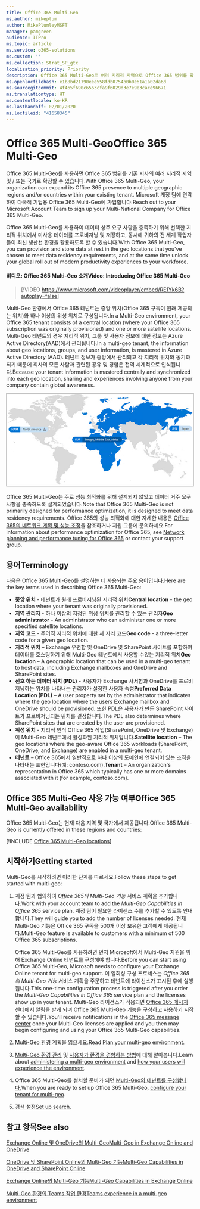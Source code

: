 ```yaml
---
title: Office 365 Multi-Geo
ms.author: mikeplum
author: MikePlumleyMSFT
manager: pamgreen
audience: ITPro
ms.topic: article
ms.service: o365-solutions
ms.custom: ''
ms.collection: Strat_SP_gtc
localization_priority: Priority
description: Office 365 Multi-Geo로 여러 지리적 지역으로 Office 365 범위를 확장합니다.
ms.openlocfilehash: e1b8bd21790eee558fdb0754b0b0e61a1a02da6d
ms.sourcegitcommit: 4f465f690c6563cfa9f6029d3e7e9e3cace96671
ms.translationtype: HT
ms.contentlocale: ko-KR
ms.lasthandoff: 02/01/2020
ms.locfileid: "41658345"
---
```

# <a name="office-365-multi-geo"></a><span data-ttu-id="0cbab-103">Office 365 Multi-Geo</span><span class="sxs-lookup"><span data-stu-id="0cbab-103">Office 365 Multi-Geo</span></span>

<span data-ttu-id="0cbab-104">Office 365 Multi-Geo를 사용하면 Office 365 범위를 기존 지사의 여러 지리적 지역 및 / 또는 국가로 확장할 수 있습니다.</span><span class="sxs-lookup"><span data-stu-id="0cbab-104">With Office 365 Multi-Geo, your organization can expand its Office 365 presence to multiple geographic regions and/or countries within your existing tenant.</span></span> <span data-ttu-id="0cbab-105">Microsoft 계정 팀에 연락하여 다국적 기업용 Office 365 Multi-Geo에 가입합니다.</span><span class="sxs-lookup"><span data-stu-id="0cbab-105">Reach out to your Microsoft Account Team to sign up your Multi-National Company for Office 365 Multi-Geo.</span></span>
  
<span data-ttu-id="0cbab-106">Office 365 Multi-Geo를 사용하여 데이터 상주 요구 사항을 충족하기 위해 선택한 지리적 위치에서 미사용 데이터를 프로비저닝 및 저장하고, 동시에 귀하의 전 세계 작업자들이 최신 생산선 환경을 활용하도록 할 수 있습니다.</span><span class="sxs-lookup"><span data-stu-id="0cbab-106">With Office 365 Multi-Geo, you can provision and store data at rest in the geo locations that you've chosen to meet data residency requirements, and at the same time unlock your global roll out of modern productivity experiences to your workforce.</span></span>

#### <a name="video-introducing-office-365-multi-geo"></a><span data-ttu-id="0cbab-107">비디오: Office 365 Multi-Geo 소개</span><span class="sxs-lookup"><span data-stu-id="0cbab-107">Video: Introducing Office 365 Multi-Geo</span></span>

> [!VIDEO https://www.microsoft.com/videoplayer/embed/RE1Yk6B?autoplay=false]

<span data-ttu-id="0cbab-108">Multi-Geo 환경에서 Office 365 테넌트는 중앙 위치(Office 365 구독이 원래 제공되는 위치)와 하나 이상의 위성 위치로 구성됩니다.</span><span class="sxs-lookup"><span data-stu-id="0cbab-108">In a Multi-Geo environment, your Office 365 tenant consists of a central location (where your Office 365 subscription was originally provisioned) and one or more satellite locations.</span></span> <span data-ttu-id="0cbab-109">Multi-Geo 테넌트의 경우 지리적 위치, 그룹 및 사용자 정보에 대한 정보는 Azure Active Directory(AAD)에서 관리됩니다.</span><span class="sxs-lookup"><span data-stu-id="0cbab-109">In a multi-geo tenant, the information about geo locations, groups, and user information, is mastered in Azure Active Directory (AAD).</span></span> <span data-ttu-id="0cbab-110">테넌트 정보가 중앙에서 관리되고 각 지리적 위치와 동기화되기 때문에 회사의 모든 사람과 관련된 공유 및 경험은 전역 세계적으로 인식됩니다.</span><span class="sxs-lookup"><span data-stu-id="0cbab-110">Because your tenant information is mastered centrally and synchronized into each geo location, sharing and experiences involving anyone from your company contain global awareness.</span></span>

![SharePoint 관리 센터의 Multi-Geo 지도 스크린샷](media/multi-geo-world-map.png)

<span data-ttu-id="0cbab-112">Office 365 Multi-Geo는 주로 성능 최적화를 위해 설계되지 않았고 데이터 거주 요구 사항을 충족하도록 설계되었습니다.</span><span class="sxs-lookup"><span data-stu-id="0cbab-112">Note that Office 365 Multi-Geo is not primarily designed for performance optimization, it is designed to meet data residency requirements.</span></span> <span data-ttu-id="0cbab-113">Office 365의 성능 최적화에 대한 자세한 내용은 [Office 365의 네트워크 계획 및 성능 조정](https://support.office.com/article/e5f1228c-da3c-4654-bf16-d163daee8848)을 참조하거나 지원 그룹에 문의하세요.</span><span class="sxs-lookup"><span data-stu-id="0cbab-113">For information about performance optimization for Office 365, see [Network planning and performance tuning for Office 365](https://support.office.com/article/e5f1228c-da3c-4654-bf16-d163daee8848) or contact your support group.</span></span>

## <a name="terminology"></a><span data-ttu-id="0cbab-114">용어</span><span class="sxs-lookup"><span data-stu-id="0cbab-114">Terminology</span></span>

<span data-ttu-id="0cbab-115">다음은 Office 365 Multi-Geo를 설명하는 데 사용되는 주요 용어입니다.</span><span class="sxs-lookup"><span data-stu-id="0cbab-115">Here are the key terms used in describing Office 365 Multi-Geo:</span></span>

- <span data-ttu-id="0cbab-116">**중앙 위치** - 테넌트가 원래 프로비저닝된 지리적 위치</span><span class="sxs-lookup"><span data-stu-id="0cbab-116">**Central location** - the geo location where your tenant was originally provisioned.</span></span>
- <span data-ttu-id="0cbab-117">**지역 관리자** - 하나 이상의 지정된 위성 위치를 관리할 수 있는 관리자</span><span class="sxs-lookup"><span data-stu-id="0cbab-117">**Geo administrator** - An administrator who can administer one or more specified satellite locations.</span></span>
- <span data-ttu-id="0cbab-118">**지역 코드** - 주어직 지리적 위치에 대한 세 자리 코드</span><span class="sxs-lookup"><span data-stu-id="0cbab-118">**Geo code** - a three-letter code for a given geo location.</span></span>
- <span data-ttu-id="0cbab-119">**지리적 위치** – Exchange 우편함 및 OneDrive 및 SharePoint 사이트를 포함하여 데이터를 호스팅하기 위해 Multi-Geo 테넌트에서 사용할 수있는 지리적 위치</span><span class="sxs-lookup"><span data-stu-id="0cbab-119">**Geo location** – A geographic location that can be used in a multi-geo tenant to host data, including Exchange mailboxes and OneDrive and SharePoint sites.</span></span>
- <span data-ttu-id="0cbab-120">**선호 하는 데이터 위치 (PDL)** - 사용자가 Exchange 사서함과 OneDrive를 프로비저닝하는 위치를 나타내는 관리자가 설정한 사용자 속성</span><span class="sxs-lookup"><span data-stu-id="0cbab-120">**Preferred Data Location (PDL)** – A user property set by the administrator that indicates where the geo location where the users Exchange mailbox and OneDrive should be provisioned.</span></span> <span data-ttu-id="0cbab-121">또한 PDL은 사용자가 만든 SharePoint 사이트가 프로비저닝되는 위치를 결정합니다.</span><span class="sxs-lookup"><span data-stu-id="0cbab-121">The PDL also determines where SharePoint sites that are created by the user are provisioned.</span></span>
- <span data-ttu-id="0cbab-122">**위성 위치** - 지리적 인식 Office 365 작업(SharePoint, OneDrive 및 Exchange)이 Multi-Geo 테넌트에서 활성화된 지리적 위치입니다.</span><span class="sxs-lookup"><span data-stu-id="0cbab-122">**Satellite location** – The geo locations where the geo-aware Office 365 workloads (SharePoint, OneDrive, and Exchange) are enabled in a multi-geo tenant.</span></span>
- <span data-ttu-id="0cbab-123">**테넌트** – Office 365에서 일반적으로 하나 이상의 도메인에 연결되어 있는 조직을 나타내는 표현입니다(예: contoso.com).</span><span class="sxs-lookup"><span data-stu-id="0cbab-123">**Tenant** – An organization's representation in Office 365 which typically has one or more domains associated with it (for example, contoso.com).</span></span>

## <a name="office-365-multi-geo-availability"></a><span data-ttu-id="0cbab-124">Office 365 Multi-Geo 사용 가능 여부</span><span class="sxs-lookup"><span data-stu-id="0cbab-124">Office 365 Multi-Geo availability</span></span>

<span data-ttu-id="0cbab-125">Office 365 Multi-Geo는 현재 다음 지역 및 국가에서 제공됩니다.</span><span class="sxs-lookup"><span data-stu-id="0cbab-125">Office 365 Multi-Geo is currently offered in these regions and countries:</span></span>

[!INCLUDE [Office 365 Multi-Geo locations](includes/office-365-multi-geo-locations.md)]

## <a name="getting-started"></a><span data-ttu-id="0cbab-126">시작하기</span><span class="sxs-lookup"><span data-stu-id="0cbab-126">Getting started</span></span>

<span data-ttu-id="0cbab-127">Multi-Geo를 시작하려면 이러한 단계를 따르세요.</span><span class="sxs-lookup"><span data-stu-id="0cbab-127">Follow these steps to get started with multi-geo:</span></span>

1. <span data-ttu-id="0cbab-128">계정 팀과 협의하여 _Office 365의 Multi-Geo 기능_ 서비스 계획을 추가합니다.</span><span class="sxs-lookup"><span data-stu-id="0cbab-128">Work with your account team to add the _Multi-Geo Capabilities in Office 365_ service plan.</span></span> <span data-ttu-id="0cbab-129">계정 팀이 필요한 라이센스 수를 추가할 수 있도록 안내합니다.</span><span class="sxs-lookup"><span data-stu-id="0cbab-129">They will guide you to add the number of licenses needed.</span></span> <span data-ttu-id="0cbab-130">현재 Multi-Geo 기능은 Office 365 구독을 500개 이상 보유한 고객에게 제공됩니다.</span><span class="sxs-lookup"><span data-stu-id="0cbab-130">Multi-Geo feature is available to customers with a minimum of 500 Office 365 subscriptions.</span></span>

   <span data-ttu-id="0cbab-131">Office 365 Multi-Geo를 사용하려면 먼저 Microsoft에서 Multi-Geo 지원을 위해 Exchange Online 테넌트를 구성해야 합니다.</span><span class="sxs-lookup"><span data-stu-id="0cbab-131">Before you can start using Office 365 Multi-Geo, Microsoft needs to configure your Exchange Online tenant for multi-geo support.</span></span> <span data-ttu-id="0cbab-132">이 일회성 구성 프로세스는 *Office 365의 Multi-Geo 기능* 서비스 계획을 주문하고 테넌트에 라이선스가 표시된 후에 실행됩니다.</span><span class="sxs-lookup"><span data-stu-id="0cbab-132">This one-time configuration process is triggered after you order the *Multi-Geo Capabilities in Office 365* service plan and the licenses show up in your tenant.</span></span> <span data-ttu-id="0cbab-133">Multi-Geo 라이선스가 적용되면 [Office 365 메시지 센터](https://support.office.com/article/38FB3333-BFCC-4340-A37B-DEDA509C2093)에서 알림을 받게 되며 Office 365 Multi-Geo 기능을 구성하고 사용하기 시작할 수 있습니다.</span><span class="sxs-lookup"><span data-stu-id="0cbab-133">You'll receive notifications in the [Office 365 message center](https://support.office.com/article/38FB3333-BFCC-4340-A37B-DEDA509C2093) once your Multi-Geo licenses are applied and you then may begin configuring and using your Office 365 Multi-Geo capabilities.</span></span>

2. <span data-ttu-id="0cbab-134">[Multi-Geo 환경 계획](plan-for-multi-geo.md)을 읽으세요.</span><span class="sxs-lookup"><span data-stu-id="0cbab-134">Read [Plan your multi-geo environment](plan-for-multi-geo.md).</span></span>

3. <span data-ttu-id="0cbab-135">[Multi-Geo 환경 관리](administering-a-multi-geo-environment.md) 및 [사용자가 환경을 경험하는 방법](multi-geo-user-experience.md)에 대해 알아봅니다.</span><span class="sxs-lookup"><span data-stu-id="0cbab-135">Learn about [administering a multi-geo environment](administering-a-multi-geo-environment.md) and [how your users will experience the environment](multi-geo-user-experience.md).</span></span>

4. <span data-ttu-id="0cbab-136">Office 365 Multi-Geo를 설치할 준비가 되면 [Multi-Geo의 테넌트를 구성합니다.](multi-geo-tenant-configuration.md)</span><span class="sxs-lookup"><span data-stu-id="0cbab-136">When you are ready to set up Office 365 Multi-Geo, [configure your tenant for multi-geo](multi-geo-tenant-configuration.md).</span></span>

5. <span data-ttu-id="0cbab-137">[검색 설정](configure-search-for-multi-geo.md)</span><span class="sxs-lookup"><span data-stu-id="0cbab-137">[Set up search](configure-search-for-multi-geo.md).</span></span>

## <a name="see-also"></a><span data-ttu-id="0cbab-138">참고 항목</span><span class="sxs-lookup"><span data-stu-id="0cbab-138">See also</span></span>

[<span data-ttu-id="0cbab-139">Exchange Online 및 OneDrive의 Multi-Geo</span><span class="sxs-lookup"><span data-stu-id="0cbab-139">Multi-Geo in Exchange Online and OneDrive</span></span>](https://Aka.ms/GoMultiGeo)

[<span data-ttu-id="0cbab-140">OneDrive 및 SharePoint Online의 Multi-Geo 기능</span><span class="sxs-lookup"><span data-stu-id="0cbab-140">Multi-Geo Capabilities in OneDrive and SharePoint Online</span></span>](https://docs.microsoft.com/office365/enterprise/multi-geo-capabilities-in-onedrive-and-sharepoint-online-in-office-365)

[<span data-ttu-id="0cbab-141">Exchange Online의 Multi-Geo 기능</span><span class="sxs-lookup"><span data-stu-id="0cbab-141">Multi-Geo Capabilities in Exchange Online</span></span>](https://docs.microsoft.com/office365/enterprise/multi-geo-capabilities-in-exchange-online)

[<span data-ttu-id="0cbab-142">Multi-Geo 환경의 Teams 작업 환경</span><span class="sxs-lookup"><span data-stu-id="0cbab-142">Teams experience in a multi-geo environment</span></span>](https://docs.microsoft.com/microsoftteams/teams-experience-o365odb-spo-multi-geo)

